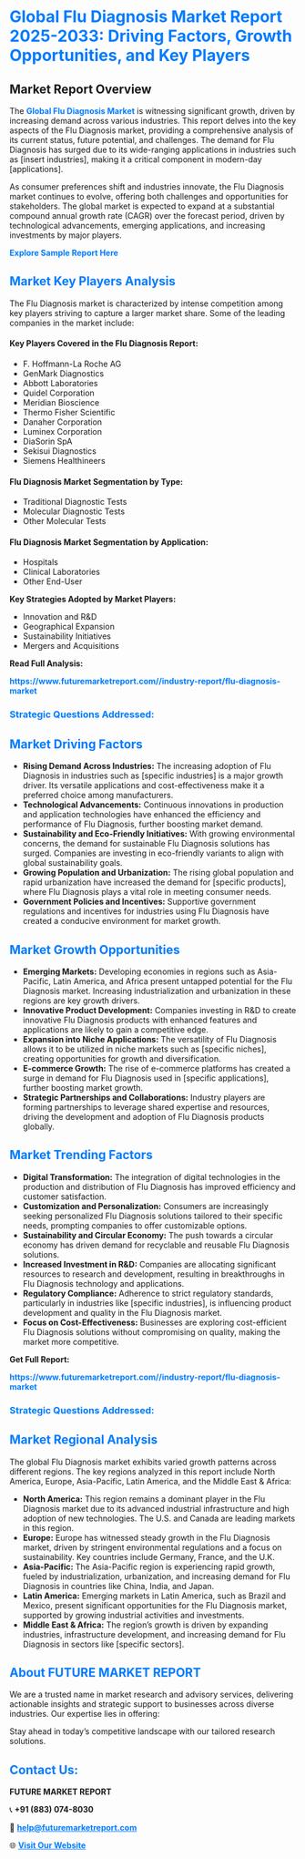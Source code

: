 <h1 style="color: #007BFF;">Global Flu Diagnosis Market Report 2025-2033: Driving Factors, Growth Opportunities, and Key Players</h1>

<section id="overview">
<h2>Market Report Overview</h2>
<p>The <a href="https://www.futuremarketreport.com//industry-report/flu-diagnosis-market" style="color: #007BFF; text-decoration: none;"><strong>Global Flu Diagnosis Market</strong></a> is witnessing significant growth, driven by increasing demand across various industries. This report delves into the key aspects of the Flu Diagnosis market, providing a comprehensive analysis of its current status, future potential, and challenges. The demand for Flu Diagnosis has surged due to its wide-ranging applications in industries such as [insert industries], making it a critical component in modern-day [applications].</p>
<p>As consumer preferences shift and industries innovate, the Flu Diagnosis market continues to evolve, offering both challenges and opportunities for stakeholders. The global market is expected to expand at a substantial compound annual growth rate (CAGR) over the forecast period, driven by technological advancements, emerging applications, and increasing investments by major players.</p>
</section>

<section id="overview">
<p><a href="https://www.futuremarketreport.com//request-sample/reportId=78214" style="color: #007BFF; text-decoration: none;"><strong>Explore Sample Report Here</strong></a></p>
</section>

<section id="key-players">
<h2 style="color: #007BFF;">Market Key Players Analysis</h2>
<p>The Flu Diagnosis market is characterized by intense competition among key players striving to capture a larger market share. Some of the leading companies in the market include:</p>
<h4>Key Players Covered in the Flu Diagnosis Report:</h4>
<ul><li>F. Hoffmann-La Roche AG</li><li>GenMark Diagnostics</li><li>Abbott Laboratories</li><li>Quidel Corporation</li><li>Meridian Bioscience</li><li>Thermo Fisher Scientific</li><li>Danaher Corporation</li><li>Luminex Corporation</li><li>DiaSorin SpA</li><li>Sekisui Diagnostics</li><li>Siemens Healthineers</li></ul>
<h4>Flu Diagnosis Market Segmentation by Type:</h4>
<ul><li>Traditional Diagnostic Tests</li><li>Molecular Diagnostic Tests</li><li>Other Molecular Tests</li></ul>

<h4>Flu Diagnosis Market Segmentation by Application:</h4>
<ul><li>Hospitals</li><li>Clinical Laboratories</li><li>Other End-User</li></ul>
<p><strong>Key Strategies Adopted by Market Players:</strong></p>
<ul>
<li>Innovation and R&D</li>
<li>Geographical Expansion</li>
<li>Sustainability Initiatives</li>
<li>Mergers and Acquisitions</li>
</ul>
</section>

<section>
<p><strong>Read Full Analysis: </strong></p><a href="https://www.futuremarketreport.com//industry-report/flu-diagnosis-market" style="color: #007BFF; text-decoration: none;"><strong>https://www.futuremarketreport.com//industry-report/flu-diagnosis-market</strong></a>
<h3 style="color: #007BFF;">Strategic Questions Addressed:</h3>
</section>

<section id="driving-factors">
<h2 style="color: #007BFF;">Market Driving Factors</h2>
<ul>
<li><strong>Rising Demand Across Industries:</strong> The increasing adoption of Flu Diagnosis in industries such as [specific industries] is a major growth driver. Its versatile applications and cost-effectiveness make it a preferred choice among manufacturers.</li>
<li><strong>Technological Advancements:</strong> Continuous innovations in production and application technologies have enhanced the efficiency and performance of Flu Diagnosis, further boosting market demand.</li>
<li><strong>Sustainability and Eco-Friendly Initiatives:</strong> With growing environmental concerns, the demand for sustainable Flu Diagnosis solutions has surged. Companies are investing in eco-friendly variants to align with global sustainability goals.</li>
<li><strong>Growing Population and Urbanization:</strong> The rising global population and rapid urbanization have increased the demand for [specific products], where Flu Diagnosis plays a vital role in meeting consumer needs.</li>
<li><strong>Government Policies and Incentives:</strong> Supportive government regulations and incentives for industries using Flu Diagnosis have created a conducive environment for market growth.</li>
</ul>
</section>

<section id="growth-opportunities">
<h2 style="color: #007BFF;">Market Growth Opportunities</h2>
<ul>
<li><strong>Emerging Markets:</strong> Developing economies in regions such as Asia-Pacific, Latin America, and Africa present untapped potential for the Flu Diagnosis market. Increasing industrialization and urbanization in these regions are key growth drivers.</li>
<li><strong>Innovative Product Development:</strong> Companies investing in R&D to create innovative Flu Diagnosis products with enhanced features and applications are likely to gain a competitive edge.</li>
<li><strong>Expansion into Niche Applications:</strong> The versatility of Flu Diagnosis allows it to be utilized in niche markets such as [specific niches], creating opportunities for growth and diversification.</li>
<li><strong>E-commerce Growth:</strong> The rise of e-commerce platforms has created a surge in demand for Flu Diagnosis used in [specific applications], further boosting market growth.</li>
<li><strong>Strategic Partnerships and Collaborations:</strong> Industry players are forming partnerships to leverage shared expertise and resources, driving the development and adoption of Flu Diagnosis products globally.</li>
</ul>
</section>

<section id="trending-factors">
<h2 style="color: #007BFF;">Market Trending Factors</h2>
<ul>
<li><strong>Digital Transformation:</strong> The integration of digital technologies in the production and distribution of Flu Diagnosis has improved efficiency and customer satisfaction.</li>
<li><strong>Customization and Personalization:</strong> Consumers are increasingly seeking personalized Flu Diagnosis solutions tailored to their specific needs, prompting companies to offer customizable options.</li>
<li><strong>Sustainability and Circular Economy:</strong> The push towards a circular economy has driven demand for recyclable and reusable Flu Diagnosis solutions.</li>
<li><strong>Increased Investment in R&D:</strong> Companies are allocating significant resources to research and development, resulting in breakthroughs in Flu Diagnosis technology and applications.</li>
<li><strong>Regulatory Compliance:</strong> Adherence to strict regulatory standards, particularly in industries like [specific industries], is influencing product development and quality in the Flu Diagnosis market.</li>
<li><strong>Focus on Cost-Effectiveness:</strong> Businesses are exploring cost-efficient Flu Diagnosis solutions without compromising on quality, making the market more competitive.</li>
</ul>
</section>

<section>
<p><strong>Get Full Report: </strong></p><a href="https://www.futuremarketreport.com//industry-report/flu-diagnosis-market" style="color: #007BFF; text-decoration: none;"><strong>https://www.futuremarketreport.com//industry-report/flu-diagnosis-market</strong></a>
<h3 style="color: #007BFF;">Strategic Questions Addressed:</h3>
</section>


<section id="regional-analysis">
<h2 style="color: #007BFF;">Market Regional Analysis</h2>
<p>The global Flu Diagnosis market exhibits varied growth patterns across different regions. The key regions analyzed in this report include North America, Europe, Asia-Pacific, Latin America, and the Middle East & Africa:</p>
<ul>
<li><strong>North America:</strong> This region remains a dominant player in the Flu Diagnosis market due to its advanced industrial infrastructure and high adoption of new technologies. The U.S. and Canada are leading markets in this region.</li>
<li><strong>Europe:</strong> Europe has witnessed steady growth in the Flu Diagnosis market, driven by stringent environmental regulations and a focus on sustainability. Key countries include Germany, France, and the U.K.</li>
<li><strong>Asia-Pacific:</strong> The Asia-Pacific region is experiencing rapid growth, fueled by industrialization, urbanization, and increasing demand for Flu Diagnosis in countries like China, India, and Japan.</li>
<li><strong>Latin America:</strong> Emerging markets in Latin America, such as Brazil and Mexico, present significant opportunities for the Flu Diagnosis market, supported by growing industrial activities and investments.</li>
<li><strong>Middle East & Africa:</strong> The region’s growth is driven by expanding industries, infrastructure development, and increasing demand for Flu Diagnosis in sectors like [specific sectors].</li>
</ul>
</section>

<footer>
<h2 style="color: #007BFF;">About FUTURE MARKET REPORT</h2>
<p>We are a trusted name in market research and advisory services, delivering actionable insights and strategic support to businesses across diverse industries. Our expertise lies in offering:</p>

<p>Stay ahead in today’s competitive landscape with our tailored research solutions.</p>

<h2 style="color: #007BFF;">Contact Us:</h2>
<p><strong>FUTURE MARKET REPORT</strong></p>
<p>📞 <strong>+91 (883) 074-8030</strong></p>
<p>📧 <strong><a href="mailto:help@futuremarketreport.com" style="color: #007BFF;">help@futuremarketreport.com</a></strong></p>
<p>🌐 <strong><a href="https://www.futuremarketreport.com/" style="color: #007BFF;">Visit Our Website</a></strong></p>
</footer>